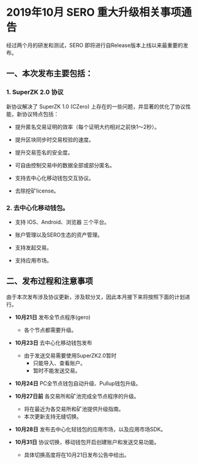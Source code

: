 # 2019年10月 SERO 重大升级相关事项通告

经过两个月的研发和测试，SERO 即将进行自Release版本上线以来最重要的发布。



## 一、本次发布主要包括：

### 1. SuperZK 2.0 协议

新协议解决了 SuperZK 1.0 (CZero) 上存在的一些问题，并显著的优化了协议性能，新协议特点包括：

* 提升匿名交易证明的效率（每个证明大约相对之前快1～2秒）。

* 提升区块同步时交易校验的速度。

* 提升交易签名的安全度。

* 可自由控制交易中的数据全部或部分匿名。

* 支持去中心化移动钱包交互协议。

* 去除挖矿license。

### 2. 去中心化移动钱包。

* 支持 IOS、Android、浏览器 三个平台。

* 账户管理以及SERO生态的资产管理。

* 支持发起交易。

* 支持应用市场。



## 二、发布过程和注意事项

由于本次发布涉及协议更新，涉及软分叉，因此本月接下来将按照下面的计划进行。

* **10月21日** 发布全节点程序(gero)
  * 各个节点都需要升级。

* **10月23日** 去中心化移动钱包发布
  * 由于发送交易需要使用SuperZK2.0暂时
     * 只能导入、查看账户。
     * 暂时不能发送交易。 
* **10月24日** PC全节点钱包自动升级、Pullup钱包升级。
* **10月27日前** 各交易所和矿池完成全节点程序的升级。
   * 将在最近为各交易所和矿池提供升级指南。
   * 本次更新支持无缝切换。
* **10月28日** 发布去中心化轻钱包的应用市场，以及应用市场SDK。
* **10月31日** 协议切换，移动钱包开启创建账户和发送交易功能。
   * 具体切换高度将在10月21日发布公告中给出。